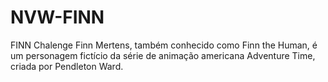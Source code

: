 # NVW-FINN

FINN Chalenge
Finn Mertens, também conhecido como Finn the Human, é um personagem fictício da série de animação americana Adventure Time, criada por Pendleton Ward.
